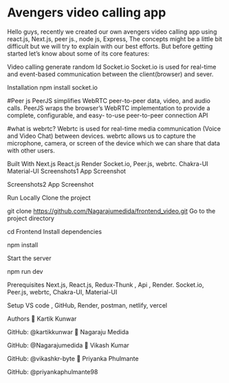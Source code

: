 # Avengers video calling app
Hello guys, recently we created our own avengers video calling app using react.js, Next.js, peer js., node js, Express, The concepts might be a little bit difficult but we will try to explain with our best efforts. But before getting started let’s know about some of its core features:

Video calling
generate random Id
Socket.io Socket.io is used for real-time and event-based communication between the client(browser) and sever.

Installation
npm install socket.io

#Peer js 
PeerJS simplifies WebRTC peer-to-peer data, video, and audio calls. PeerJS wraps the browser’s WebRTC implementation to provide a complete, configurable, and easy- to-use peer-to-peer connection API

#what is webrtc?
 Webrtc is used for real-time media communication (Voice and Video Chat) between devices. webrtc allows us to capture the microphone, camera, or screen of the device which we can share that data with other users.

Built With
Next.js
React.js
Render
Socket.io,
Peer.js,
webrtc.
Chakra-UI
Material-UI
Screenshots1
App Screenshot

Screenshots2
App Screenshot

Run Locally
Clone the project

git clone https://github.com/Nagarajumedida/frontend_video.git
Go to the project directory

  cd Frontend
Install dependencies

  npm install

Start the server

  npm run dev

Prerequisites
Next.js, React.js, Redux-Thunk , Api , Render. Socket.io, Peer.js, webrtc, Chakra-UI, Material-UI

Setup
VS code , GitHub, Render, postman, netlify, vercel

Authors
👤 Kartik Kunwar

GitHub: @kartikkunwar
👤 Nagaraju Medida

GitHub: @Nagarajumedida
👤 Vikash Kumar

GitHub: @vikashkr-byte
👤 Priyanka Phulmante

GitHub: @priyankaphulmante98
